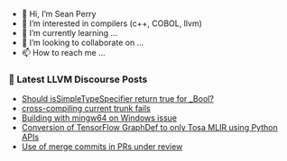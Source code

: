 - 👋 Hi, I’m Sean Perry
- 👀 I’m interested in compilers (c++, COBOL, llvm)
- 🌱 I’m currently learning ...
- 💞️ I’m looking to collaborate on ...
- 📫 How to reach me ...

<!---
s66perry/s66perry is a ✨ special ✨ repository because its `README.md` (this file) appears on your GitHub profile.
You can click the Preview link to take a look at your changes.
--->
### 📕 Latest LLVM Discourse Posts

<!-- DISCOURSE-LLVM:START -->
- [Should isSimpleTypeSpecifier return true for _Bool?](https://discourse.llvm.org/t/should-issimpletypespecifier-return-true-for-bool/74873#post_7)
- [cross-compiling current trunk fails](https://discourse.llvm.org/t/cross-compiling-current-trunk-fails/31465#post_4)
- [Building with mingw64 on Windows issue](https://discourse.llvm.org/t/building-with-mingw64-on-windows-issue/50447#post_9)
- [Conversion of TensorFlow GraphDef to only Tosa MLIR using Python APIs](https://discourse.llvm.org/t/conversion-of-tensorflow-graphdef-to-only-tosa-mlir-using-python-apis/76161#post_1)
- [Use of merge commits in PRs under review](https://discourse.llvm.org/t/use-of-merge-commits-in-prs-under-review/76147#post_8)
<!-- DISCOURSE-LLVM:END -->
